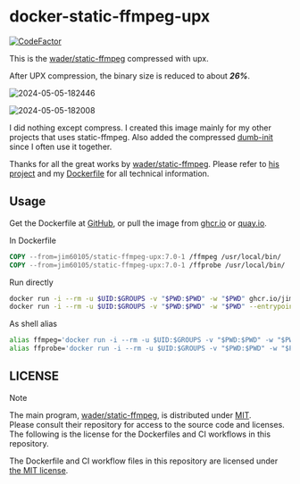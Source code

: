 # docker-static-ffmpeg-upx

[![CodeFactor](https://www.codefactor.io/repository/github/jim60105/docker-static-ffmpeg-upx/badge)](https://www.codefactor.io/repository/github/jim60105/docker-static-ffmpeg-upx)

This is the [wader/static-ffmpeg](https://github.com/wader/static-ffmpeg) compressed with upx.

After UPX compression, the binary size is reduced to about _**26%**_.

![2024-05-05-182446](https://github.com/jim60105/docker-static-ffmpeg-upx/assets/16995691/bc3f72e9-a2ec-4434-a84d-5c125773f748)

![2024-05-05-182008](https://github.com/jim60105/docker-static-ffmpeg-upx/assets/16995691/52ca035f-2268-4bca-87c5-bc7e74d591ee)

I did nothing except compress. I created this image mainly for my other projects that uses static-ffmpeg. Also added the compressed [dumb-init](https://github.com/Yelp/dumb-init) since I often use it together.

Thanks for all the great works by [wader/static-ffmpeg](https://github.com/wader/static-ffmpeg). Please refer to [his project](https://github.com/wader/static-ffmpeg) and my [Dockerfile](/Dockerfile) for all technical information.

## Usage

Get the Dockerfile at [GitHub](https://github.com/jim60105/docker-static-ffmpeg-upx), or pull the image from [ghcr.io](https://ghcr.io/jim60105/static-ffmpeg-upx) or [quay.io](https://quay.io/repository/jim60105/static-ffmpeg-upx?tab=tags).

In Dockerfile

```Dockerfile
COPY --from=jim60105/static-ffmpeg-upx:7.0-1 /ffmpeg /usr/local/bin/
COPY --from=jim60105/static-ffmpeg-upx:7.0-1 /ffprobe /usr/local/bin/
```

Run directly

```sh
docker run -i --rm -u $UID:$GROUPS -v "$PWD:$PWD" -w "$PWD" ghcr.io/jim60105/static-ffmpeg-upx:7.0-1 -i file.wav file.mp3
docker run -i --rm -u $UID:$GROUPS -v "$PWD:$PWD" -w "$PWD" --entrypoint=/ffprobe ghcr.io/jim60105/static-ffmpeg-upx:7.0-1 -i file.wav
```

As shell alias

```sh
alias ffmpeg='docker run -i --rm -u $UID:$GROUPS -v "$PWD:$PWD" -w "$PWD" ghcr.io/jim60105/static-ffmpeg-upx:7.0-1'
alias ffprobe='docker run -i --rm -u $UID:$GROUPS -v "$PWD:$PWD" -w "$PWD" --entrypoint=/ffprobe ghcr.io/jim60105/static-ffmpeg-upx:7.0-1'
```

## LICENSE

> [!NOTE]  
> The main program, [wader/static-ffmpeg](https://github.com/wader/static-ffmpeg), is distributed under [MIT](https://github.com/wader/static-ffmpeg/blob/master/LICENSE).  
> Please consult their repository for access to the source code and licenses.  
> The following is the license for the Dockerfiles and CI workflows in this repository.

The Dockerfile and CI workflow files in this repository are licensed under [the MIT license](LICENSE).
